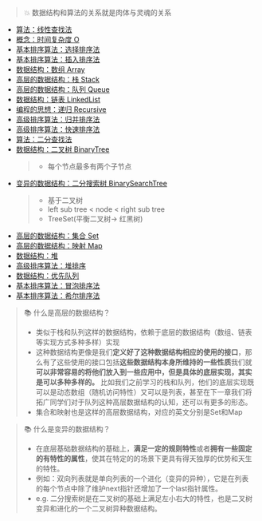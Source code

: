 

> :boom:  数据结构和算法的关系就是肉体与灵魂的关系

* [算法：线性查找法](img/image_2022-02-22-17-03-14.png)
* [概念：时间复杂度 O](时间复杂度.md)
* [基本排序算法：选择排序法](img/image_2022-02-23-11-18-53.png)
* [基本排序算法：插入排序法](img/image_2022-02-24-10-38-44.png)
* [数据结构：数组 Array](img/image_2022-02-24-09-31-55.png)
* [高层的数据结构：栈 Stack](img/image_2022-02-24-14-03-57.png)
* [高层的数据结构：队列 Queue](img/image_2022-02-24-15-41-57.png)
* [数据结构：链表 LinkedList](链表_2022_02_25.md)
* [编程的思想：递归 Recursive](递归_2022_02_25.md)
* [高级排序算法：归并排序法](归并排序法_2022_02_25.md)
* [高级排序算法：快速排序法](快速排序法_2022_03_08.md)
* [算法：二分查找法](二分查找法_2022_03_13.md)
* [数据结构：二叉树 BinaryTree](二叉树_2022_03_16.md)
  > - 每个节点最多有两个子节点
* [变异的数据结构：二分搜索树 BinarySearchTree](二分搜索树_2022_03_15.md) 
  > - 基于二叉树 
  > - left sub tree < node < right sub tree
  > - TreeSet(平衡二叉树-> 红黑树)
* [高层的数据结构：集合 Set](集合_2022_03_17.md)
* [高层的数据结构：映射 Map](映射_2022_03_17.md)
* [数据结构：堆](堆_2022_03_19.md)
* [高级排序算法：堆排序](堆_2022_03_21.md)
* [数据结构：优先队列](优先队列_2022_03_19.md)
* [基本排序算法：冒泡排序法](冒泡排序法_2022_03_20.md)
* [基本排序算法：希尔排序法](希尔排序法_2022_03_20.md)



> :books: 什么是高层的数据结构？
> * 类似于栈和队列这样的数据结构，依赖于底层的数据结构（数组、链表等实现方式多种多样）实现
> * 这种数据结构更像是我们**定义好了这种数据结构相应的使用的接口**，那么有了这些使用的接口包括**这些数据结构本身所维持的一些性质**我们就**可以非常容易的将他们放入到一些应用中，但是具体的底层实现，其实是可以多种多样的。** 比如我们之前学习的栈和队列，他们的底层实现既可以是动态数组（随机访问特性）又可以是列表，甚至在下一章我们将拓广同学们对于队列这种高层数据结构的认知，还可以有更多的形态。
> * 集合和映射也是这样的高层数据结构，对应的英文分别是Set和Map



> :books: 什么是变异的数据结构？
> * 在底层基础数据结构的基础上，**满足一定的规则特性**或者**拥有一些固定的有特性的属性**，使其在特定的的场景下更具有得天独厚的优势和天生的特性。
> * 例如：双向列表就是单向列表的一个进化（变异的异种），它是在列表的每个节点中除了维护next指针还增加了一个last指针属性。
> * e.g. 二分搜索树是在二叉树的基础上满足左小右大的特性，也是二叉树变异和进化的一个二叉树异种数据结构。




























































